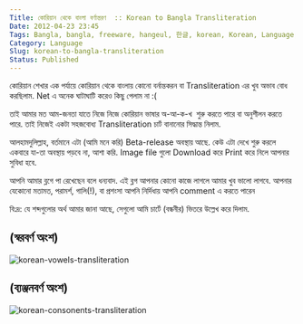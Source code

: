 ```yaml
---
Title: কোরিয়ান থেকে বাংলা বর্ণান্তরণ  :: Korean to Bangla Transliteration
Date: 2012-04-23 23:45
Tags: Bangla, bangla, freeware, hangeul, 한글, korean, Korean, Language, Image, transliteration, unofficial
Category: Language
Slug: korean-to-bangla-transliteration
Status: Published
---
```


কোরিয়ান শেখার এক পর্যায়ে কোরিয়ান থেকে বাংলায় কোনো বর্নান্তকরন বা Transliteration এর খুব অভাব বোধ করছিলাম. Net এ অনেক ঘাটাঘাটি করেও কিছু পেলাম না :(
  
তাই আমার মত আম-জনতা যাতে নিজে নিজে কোরিয়ান ভাষার অ-আ-ক-খ  শুরু করতে পারে বা অনুশীলন করতে পারে. তাই নিজেই একটা সহজবোধ্য Transliteration চার্ট বানানোর সিদ্ধান্ত নিলাম.
  
আলহামদুলিল্লাহ, বর্তমানে এটা (আমি মনে করি) Beta-release অবস্থায় আছে. কেউ এটা দেখে শুরু করলে একবারে যা-তা অবস্থায় পড়বে না, আশা করি. Image file গুলো Download করে Print করে নিলে আপনার সুবিধা হবে.
  
আপনি আমার ব্লগে পা রেখেছেন বলে ধন্যবাদ. এই ব্লগ আপনার কোনো কাজে লাগলে আমার খুব ভালো লাগবে. আপনার যেকোনো মতামত, পরামর্শ, গালি(!), বা প্রশংসা আপনি নির্দিধায় আপনি comment এ করতে পারেন
  
বি:দ্র: যে শব্দগুলোর অর্থ আমার জানা আছে, সেগুলো আমি চার্টে (বন্ধনীর) ভিতরে উল্লেখ করে দিলাম.


## (স্বরবর্ণ অংশ)

![korean-vowels-transliteration](http://i.imgur.com/UfvNM0C.jpg)


## (ব্যঞ্জনবর্ণ অংশ)

![korean-consonents-transliteration](http://i.imgur.com/M40LGrX.jpg)


